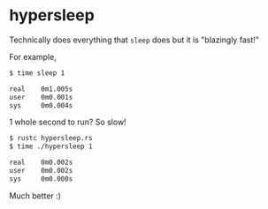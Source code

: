 # hypersleep
Technically does everything that `sleep` does but it is "blazingly fast!"

For example,

```sh
$ time sleep 1

real    0m1.005s
user    0m0.001s
sys     0m0.004s
```

1 whole second to run? So slow!

```sh
$ rustc hypersleep.rs
$ time ./hypersleep 1

real    0m0.002s
user    0m0.002s
sys     0m0.000s
```

Much better :)
